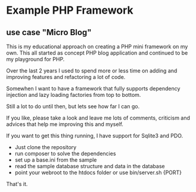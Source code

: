 # Example PHP Framework

## use case "Micro Blog"

This is my educational approach on creating a PHP mini framework on my own.
This all started as concept PHP blog application and continued to be my playground for PHP.

Over the last 2 years I used to spend more or less time on adding and improving features and refactoring a lot of code.

Somewhen I want to have a framework that fully supports dependency injection and lazy loading factories from top to bottom.

Still a lot to do until then, but lets see how far I can go.

If you like, please take a look and leave me lots of comments, criticism and advices that help me improving this and myself.

If you want to get this thing running, I have support for Sqlite3 and PDO.

* Just clone the repository
* run composer to solve the dependencies
* set up a base.ini from the sample
* read the sample database structure and data in the database
* point your webroot to the htdocs folder or use bin/server.sh {PORT}

That's it.
